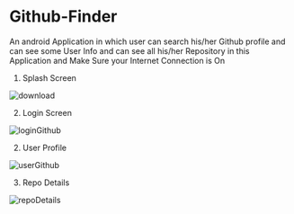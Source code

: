 # Github-Finder
An android Application in which user can search his/her Github profile and can see some User Info and can see all his/her Repository in this Application
and Make Sure your Internet Connection is On

1.  Splash Screen

![download](https://user-images.githubusercontent.com/36043230/105714105-f4d45080-5f41-11eb-8bcd-c43de78d6a1d.jpg)



2. Login Screen

![loginGithub](https://user-images.githubusercontent.com/36043230/105714109-f6057d80-5f41-11eb-95fc-4e1267efe914.jpg)



2. User Profile

![userGithub](https://user-images.githubusercontent.com/36043230/105714106-f56ce700-5f41-11eb-9b40-5f0b4ff5363a.jpg)



3. Repo Details

![repoDetails](https://user-images.githubusercontent.com/36043230/105714102-f30a8d00-5f41-11eb-938d-3f6294c330ed.jpg)





